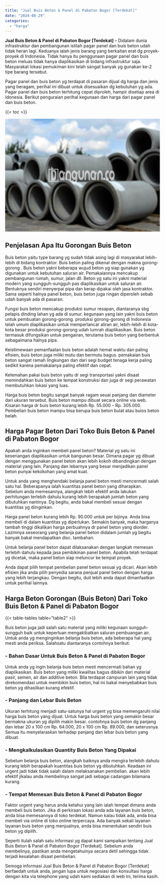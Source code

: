 ```yaml
---
title: "Jual Buis Beton & Panel di Pabaton Bogor [Terdekat]"
date: "2024-08-29"
categories: 
  - "harga"
---
```


**Jual Buis Beton & Panel di Pabaton Bogor \[Terdekat\]** – Didalam dunia infrastruktur dan pembangunan istilah pagar panel dan buis beton udah tidak heran lagi. Keduanya ialah jenis barang yang berkaitan erat dg proyek-proyek di Indonesia. Tidak hanya itu penggunaan pagar panel dan buis beton meluas tidak hanya diaplikasikan di bidang infrastruktur saja. Masyarakat lokasi pemukiman kini telah sangat banyak yg gunakan ke-2 tipe barang tersebut.

Pagar panel dan buis beton yg terdapat di pasaran dijual dg harga dan jenis yang beragam, perihal ini dibuat untuk disesuaikan dg kebutuhan yg ada. Pagar panel dan buis beton terhitung cepat diproleh, hampir disetiap area di Idonesia. Berikut penguraian perihal kegunaan dan harga dari pagar panel dan buis beton.

{{< toc >}}

![Jual Buis Beton & Panel di Pabaton Bogor [Terdekat]](/images/jual-panel-buis-beton-murah-36.png)

## Penjelasan Apa Itu Gorongan Buis Beton

Buis beton yaitu type barang yg sudah tidak asing lagi di masyarakat lebih-lebih di bidang kontraktor. Buis beton paling dikenal dengan makna gorong-gorong . Buis beton yakni beberapa wujud beton yg siap gunakan yg digunakan untuk kebutuhan saluran air. Pemakaiannya mencakup pembangunan rumah, sumur, jalan dll. Beton yg satu ini yakni material modern yang sungguh-sungguh pas diaplikasikan untuk saluran air. Bentuknya sendiri menyerpai pipa dan kerap dipakai oleh jasa kontraktor. Sama seperti halnya panel beton, buis beton juga ringan diperoleh sebab udah banyak ada di pasaran.

Fungsi buis beton mencakup produksi sumur resapan, diantaranya sbg pelapis dinding lahan yg ada di sumur. kegunaan yang lain yakni buis beton untuk pembuatan gorong-gorong. produksi gorong-gorong di Indonesia telah umum diaplikasikan untuk memperlancar aliran air, lebih-lebih di kota-kota besar produksi gorong-gorong udah lumrah diaplikasikan. Buis beton termasuk difungsikan untuk pengairan, terutama buis beton yang berbentuk sebagaimana halnya pipa.

Keistimewaan pemanfaatan buis beton adalah hemat waktu dan paling efisien, buis beton juga miliki mutu dan bermutu bagus. pemakaian buis beton sangat ramah lingkungan dan dari segi budget tenaga kerja paling sedikit karena pemakaianya paling efektif dan cepat.

Kelemahan pakai buis beton yaitu dr segi transportasi yakni disaat memindahkan buis beton ke tempat konstruksi dan juga dr segi perawatan membutuhkan lokasi yang luas.

Harga buis beton begitu sangat banyak ragam seuai panjang dan diameter dari ukuran tersebut. Buis beton mampu dibuat secara online via web. Kisaran harga dr buis beton kurang lebih Rp. 55.000 – Rp. 305.000. Pembelian buis beton mampu bisa berupa buis beton bulat atau buios beton belah.

## Harga Pagar Beton Dari Toko Buis Beton & Panel di Pabaton Bogor

Apakah anda inginkan membeli panel beton? Material yg satu ini keseriangan diaplikasikan untuk bangunan besar. Dimana pagar yg dibuat dengan menggunakan panel beton akan lebih kokoh dibandingkan dengan material yang lain. Panjang dan lebarnya yang besar menjadikan panel beton punyai kekokohan yang amat kuat.

Untuk anda yang menghendaki belanja panel beton mesti mencermati salah satu hal. Beberapanya ialah kuantitas panel beton yang diharapkan. Sebelum anda memesannya, alangkah lebih efektif anda lakukan perhitungan terlebih dahulu kurang lebih berapakah jumlah beton yang dibutuhkan nantinya. Dg begitu, anda bakal membeli sesuai dengan kuantitas yg diinginkan.

Harga panel beton kurang lebih Rp. 90.000 untuk per bijinya. Anda bisa membeli di dalam kuantitas yg diperlukan. Semakin banyak, maka harganya tambah tinggi dikalikan harga perbuahnya dr panel beton yang diorder. Lazimnya seseorang yang belanja panel beton didalam jumlah yg begitu banyak bakal mendapatkan disc. tambahan.

Untuk belanja panel beton dapat dilaksanakan dengan langkah memesan terlebih dahulu kepada jasa pembikinan panel beton. Apabila telah terdapat yg dicetak, maka panel beton siap meluncur ke tempat proyek.

Anda dapat pilih tempat pembelian panel beton sesuai yg dicari. Akan lebih efisien jika anda pilih penyedia sarana penjual panel beton dengan harga yang lebih terjangkau. Dengan begitu, duit lebih anda dapat dimanfaatkan untuk perihal lainnya.

## Harga Beton Gorongan (Buis Beton) Dari Toko Buis Beton & Panel di Pabaton Bogor

{{< table-tables table="table2" >}}

Buis beton juga jadi salah satu material yang miliki kegunaan sungguh-sungguh baik untuk keperluan mengakibatkan saluran pembuangan air. Untuk anda yg menginginkan belanja buis beton, ada beberapa hal yang mesti anda periksa. Salahsatu diantaranya contohnya berikut:

### \- Bahan Dasar Untuk Buis Beton & Panel di Pabaton Bogor

Untuk anda yg ingin belanja buis beton mesti mencermati bahan yg diaplikasikan. Buis beton yang miliki kwalitas bagus dibikin dari material pasir, semen, air dan additive beton. Bila terdapat campuran lain yang tidak direkomendasi untuk membikin buis beton, hal ini bakal menyebabkan buis beton yg dihasilkan kurang efektif.

### \- Panjang dan Lebar Buis Beton

Ukuran terhitung menjadi satu-satunya hal urgent yg bisa memengaruhi nilai harga buis beton yang dijual. Untuk harga buis beton yang semakin besar bermakna ukuran yg dipilih makin besar. contohnya buis beton dg panjang dan lebar 20 x 100 cm Rp. 64.000, 20 x 100 cm Rp. 89.000, dan seterusnya. Semua itu menyelaraskan terhadap panjang dan lebar buis beton yang dibuat.

### \- Mengkalkulasikan Quantity Buis Beton Yang Dipakai

Sebelum belanja buis beton, alangkah baiknya anda mengira terlebih dahulu kurang lebih berapakah kuantitas buis beton yg dibutuhkan. Keadaan ini urgent jadi tidak tidak salah dalam melaksanakan pembelian. akan lebih efektif jikalau anda membelinya sangat jadi sebagai cadangan bilamana kurang.

### \- Tempat Memesan Buis Beton & Panel di Pabaton Bogor

Faktor urgent yang harus anda ketahui yang lain ialah tempat dimana anda membeli buis beton. Jika di perkiraan lokasi anda ada layanan buis beton, anda bisa memesannya di toko terdekat. Namun kalau tidak ada, anda bisa membeli via online di toko online terpercaya. Ada banyak sekali layanan layanan buis beton yang menjualnya, anda bisa menentukan sendiri buis beton yg dipilih.

Seperti itulah salah satu informasi yg dapat kami sampaikan tentang Jual Buis Beton & Panel di Pabaton Bogor \[Terdekat\]. Sebelum anda membelinya, pastikan anda mengetahuinya secara detil sehingga tidak terjadi kesalahan disaat pembelian.

Semoga informasi Jual Buis Beton & Panel di Pabaton Bogor \[Terdekat\] berfaedah untuk anda, jangan lupa untuk negosiasi dan konsultasi harga dengan kita via telephone yang udah kami sediakan di web ini, terima kasih.

